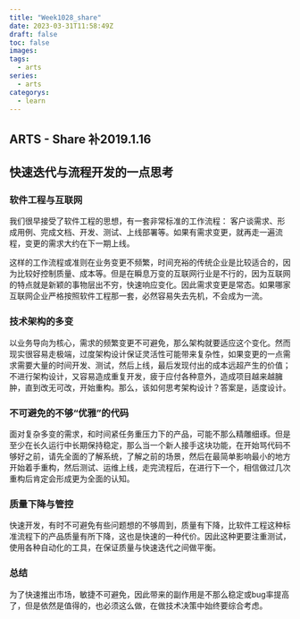 ```yaml
---
title: "Week1028_share"
date: 2023-03-31T11:58:49Z
draft: false 
toc: false
images:
tags:
  - arts 
series:
  - arts 
categorys:
  - learn 
---
```


## ARTS - Share 补2019.1.16
## 快速迭代与流程开发的一点思考

### 软件工程与互联网
我们很早接受了软件工程的思想，有一套非常标准的工作流程： 客户谈需求、形成用例、完成文档、开发、测试、上线部署等。如果有需求变更，就再走一遍流程，变更的需求大约在下一期上线。

这样的工作流程或准则在业务变更不频繁，时间充裕的传统企业是比较适合的，因为比较好控制质量、成本等。但是在瞬息万变的互联网行业是不行的，因为互联网的特点就是新颖的事物层出不穷，快速响应变化。因此需求变更是常态。如果哪家互联网企业严格按照软件工程那一套，必然容易失去先机，不会成为一流。

### 技术架构的多变
以业务导向为核心，需求的频繁变更不可避免，那么架构就要适应这个变化。然而现实很容易走极端，过度架构设计保证灵活性可能带来复杂性，如果变更的一点需求需要大量的时间开发、测试，然后上线，最后发现付出的成本远超产生的价值；不进行架构设计，又容易造成重复开发，疲于应付各种意外，造成项目越来越臃肿，直到改无可改，开始重构。那么，该如何思考架构设计？答案是，适度设计。

### 不可避免的不够“优雅”的代码
面对复杂多变的需求，和时间紧任务重压力下的产品，可能不那么精雕细琢。但是至少在长久运行中长期保持稳定，那么当一个新人接手这块功能，在开始骂代码不够好之前，请先全面的了解系统，了解之前的场景，然后在最简单影响最小的地方开始着手重构，然后测试、运维上线，走完流程后，在进行下一个，相信做过几次重构后肯定会形成更为全面的认知。

### 质量下降与管控
快速开发，有时不可避免有些问题想的不够周到，质量有下降，比软件工程这种标准流程下的产品质量有所下降，这也是快速的一种代价。因此这种更要注重测试，使用各种自动化的工具，在保证质量与快速迭代之间做平衡。

### 总结
为了快速推出市场，敏捷不可避免，因此带来的副作用是不那么稳定或bug率提高了，但是依然是值得的，也必须这么做，在做技术决策中始终要综合考虑。